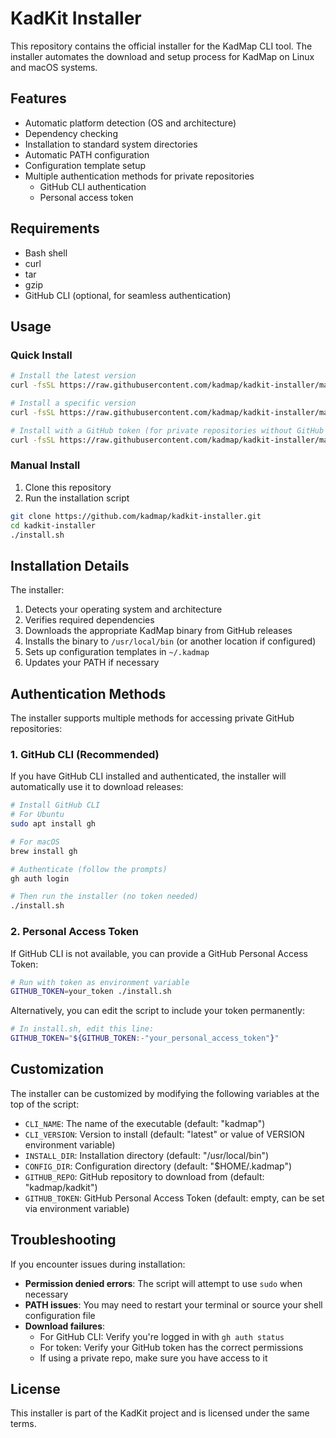 # KadKit Installer

This repository contains the official installer for the KadMap CLI tool. The installer automates the download and setup process for KadMap on Linux and macOS systems.

## Features

- Automatic platform detection (OS and architecture)
- Dependency checking
- Installation to standard system directories
- Automatic PATH configuration
- Configuration template setup
- Multiple authentication methods for private repositories
  - GitHub CLI authentication
  - Personal access token

## Requirements

- Bash shell
- curl
- tar
- gzip
- GitHub CLI (optional, for seamless authentication)

## Usage

### Quick Install

```bash
# Install the latest version
curl -fsSL https://raw.githubusercontent.com/kadmap/kadkit-installer/main/install.sh | bash

# Install a specific version
curl -fsSL https://raw.githubusercontent.com/kadmap/kadkit-installer/main/install.sh | VERSION=v0.0.1 bash

# Install with a GitHub token (for private repositories without GitHub CLI)
curl -fsSL https://raw.githubusercontent.com/kadmap/kadkit-installer/main/install.sh | GITHUB_TOKEN=your_token bash
```

### Manual Install

1. Clone this repository
2. Run the installation script

```bash
git clone https://github.com/kadmap/kadkit-installer.git
cd kadkit-installer
./install.sh
```

## Installation Details

The installer:

1. Detects your operating system and architecture
2. Verifies required dependencies
3. Downloads the appropriate KadMap binary from GitHub releases
4. Installs the binary to `/usr/local/bin` (or another location if configured)
5. Sets up configuration templates in `~/.kadmap`
6. Updates your PATH if necessary

## Authentication Methods

The installer supports multiple methods for accessing private GitHub repositories:

### 1. GitHub CLI (Recommended)

If you have GitHub CLI installed and authenticated, the installer will automatically use it to download releases:

```bash
# Install GitHub CLI
# For Ubuntu
sudo apt install gh

# For macOS
brew install gh

# Authenticate (follow the prompts)
gh auth login

# Then run the installer (no token needed)
./install.sh
```

### 2. Personal Access Token

If GitHub CLI is not available, you can provide a GitHub Personal Access Token:

```bash
# Run with token as environment variable
GITHUB_TOKEN=your_token ./install.sh
```

Alternatively, you can edit the script to include your token permanently:

```bash
# In install.sh, edit this line:
GITHUB_TOKEN="${GITHUB_TOKEN:-"your_personal_access_token"}"
```

## Customization

The installer can be customized by modifying the following variables at the top of the script:

- `CLI_NAME`: The name of the executable (default: "kadmap")
- `CLI_VERSION`: Version to install (default: "latest" or value of VERSION environment variable)
- `INSTALL_DIR`: Installation directory (default: "/usr/local/bin")
- `CONFIG_DIR`: Configuration directory (default: "$HOME/.kadmap")
- `GITHUB_REPO`: GitHub repository to download from (default: "kadmap/kadkit")
- `GITHUB_TOKEN`: GitHub Personal Access Token (default: empty, can be set via environment variable)

## Troubleshooting

If you encounter issues during installation:

- **Permission denied errors**: The script will attempt to use `sudo` when necessary
- **PATH issues**: You may need to restart your terminal or source your shell configuration file
- **Download failures**: 
  - For GitHub CLI: Verify you're logged in with `gh auth status`
  - For token: Verify your GitHub token has the correct permissions
  - If using a private repo, make sure you have access to it

## License

This installer is part of the KadKit project and is licensed under the same terms. 